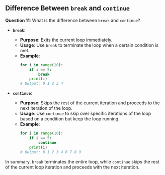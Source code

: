 ## Difference Between `break` and `continue`

**Question 11**: What is the difference between `break` and `continue`?

- **`break`**:
  - **Purpose**: Exits the current loop immediately.
  - **Usage**: Use `break` to terminate the loop when a certain condition is met.
  - **Example**:
    ```python
    for i in range(10):
        if i == 5:
            break
        print(i)
    # Output: 0 1 2 3 4
    ```

- **`continue`**:
  - **Purpose**: Skips the rest of the current iteration and proceeds to the next iteration of the loop.
  - **Usage**: Use `continue` to skip over specific iterations of the loop based on a condition but keep the loop running.
  - **Example**:
    ```python
    for i in range(10):
        if i == 5:
            continue
        print(i)
    # Output: 0 1 2 3 4 6 7 8 9
    ```

In summary, `break` terminates the entire loop, while `continue` skips the rest of the current loop iteration and proceeds with the next iteration.
